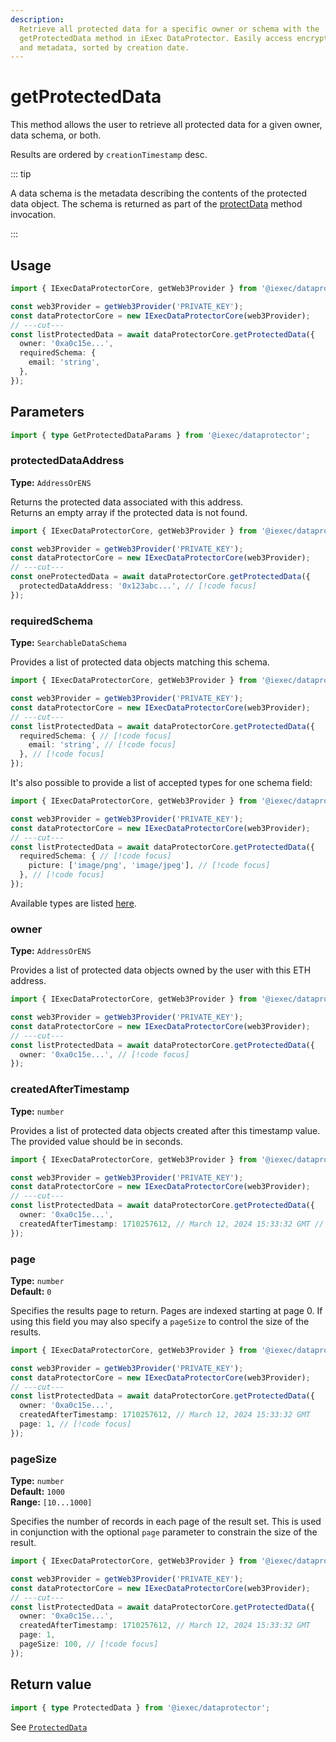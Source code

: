 ```yaml
---
description:
  Retrieve all protected data for a specific owner or schema with the
  getProtectedData method in iExec DataProtector. Easily access encrypted data
  and metadata, sorted by creation date.
---
```


# getProtectedData

This method allows the user to retrieve all protected data for a given owner,
data schema, or both.

Results are ordered by `creationTimestamp` desc.

::: tip

A data schema is the metadata describing the contents of the protected data
object. The schema is returned as part of the [protectData](protectData.md)
method invocation.

:::

## Usage

```ts twoslash
import { IExecDataProtectorCore, getWeb3Provider } from '@iexec/dataprotector';

const web3Provider = getWeb3Provider('PRIVATE_KEY');
const dataProtectorCore = new IExecDataProtectorCore(web3Provider);
// ---cut---
const listProtectedData = await dataProtectorCore.getProtectedData({
  owner: '0xa0c15e...',
  requiredSchema: {
    email: 'string',
  },
});
```

## Parameters

```ts twoslash
import { type GetProtectedDataParams } from '@iexec/dataprotector';
```

### protectedDataAddress <OptionalBadge />

**Type:** `AddressOrENS`

Returns the protected data associated with this address.  
Returns an empty array if the protected data is not found.

```ts twoslash
import { IExecDataProtectorCore, getWeb3Provider } from '@iexec/dataprotector';

const web3Provider = getWeb3Provider('PRIVATE_KEY');
const dataProtectorCore = new IExecDataProtectorCore(web3Provider);
// ---cut---
const oneProtectedData = await dataProtectorCore.getProtectedData({
  protectedDataAddress: '0x123abc...', // [!code focus]
});
```

### requiredSchema <OptionalBadge />

**Type:** `SearchableDataSchema`

Provides a list of protected data objects matching this schema.

<!-- prettier-ignore-start -->
```ts twoslash
import { IExecDataProtectorCore, getWeb3Provider } from '@iexec/dataprotector';

const web3Provider = getWeb3Provider('PRIVATE_KEY');
const dataProtectorCore = new IExecDataProtectorCore(web3Provider);
// ---cut---
const listProtectedData = await dataProtectorCore.getProtectedData({
  requiredSchema: { // [!code focus]
    email: 'string', // [!code focus]
  }, // [!code focus]
});
```
<!-- prettier-ignore-end -->

It's also possible to provide a list of accepted types for one schema field:

<!-- prettier-ignore-start -->
```ts twoslash
import { IExecDataProtectorCore, getWeb3Provider } from '@iexec/dataprotector';

const web3Provider = getWeb3Provider('PRIVATE_KEY');
const dataProtectorCore = new IExecDataProtectorCore(web3Provider);
// ---cut---
const listProtectedData = await dataProtectorCore.getProtectedData({
  requiredSchema: { // [!code focus]
    picture: ['image/png', 'image/jpeg'], // [!code focus]
  }, // [!code focus]
});
```
<!-- prettier-ignore-end -->

Available types are listed [here](./protectData#schema).

### owner <OptionalBadge />

**Type:** `AddressOrENS`

Provides a list of protected data objects owned by the user with this ETH
address.

```ts twoslash
import { IExecDataProtectorCore, getWeb3Provider } from '@iexec/dataprotector';

const web3Provider = getWeb3Provider('PRIVATE_KEY');
const dataProtectorCore = new IExecDataProtectorCore(web3Provider);
// ---cut---
const listProtectedData = await dataProtectorCore.getProtectedData({
  owner: '0xa0c15e...', // [!code focus]
});
```

### createdAfterTimestamp <OptionalBadge />

**Type:** `number`

Provides a list of protected data objects created after this timestamp value.
The provided value should be in seconds.

```ts twoslash
import { IExecDataProtectorCore, getWeb3Provider } from '@iexec/dataprotector';

const web3Provider = getWeb3Provider('PRIVATE_KEY');
const dataProtectorCore = new IExecDataProtectorCore(web3Provider);
// ---cut---
const listProtectedData = await dataProtectorCore.getProtectedData({
  owner: '0xa0c15e...',
  createdAfterTimestamp: 1710257612, // March 12, 2024 15:33:32 GMT // [!code focus]
});
```

### page <OptionalBadge />

**Type:** `number`  
**Default:** `0`

Specifies the results page to return. Pages are indexed starting at page 0. If
using this field you may also specify a `pageSize` to control the size of the
results.

```ts twoslash
import { IExecDataProtectorCore, getWeb3Provider } from '@iexec/dataprotector';

const web3Provider = getWeb3Provider('PRIVATE_KEY');
const dataProtectorCore = new IExecDataProtectorCore(web3Provider);
// ---cut---
const listProtectedData = await dataProtectorCore.getProtectedData({
  owner: '0xa0c15e...',
  createdAfterTimestamp: 1710257612, // March 12, 2024 15:33:32 GMT
  page: 1, // [!code focus]
});
```

### pageSize <OptionalBadge />

**Type:** `number`  
**Default:** `1000`  
**Range:** `[10...1000]`

Specifies the number of records in each page of the result set. This is used in
conjunction with the optional `page` parameter to constrain the size of the
result.

```ts twoslash
import { IExecDataProtectorCore, getWeb3Provider } from '@iexec/dataprotector';

const web3Provider = getWeb3Provider('PRIVATE_KEY');
const dataProtectorCore = new IExecDataProtectorCore(web3Provider);
// ---cut---
const listProtectedData = await dataProtectorCore.getProtectedData({
  owner: '0xa0c15e...',
  createdAfterTimestamp: 1710257612, // March 12, 2024 15:33:32 GMT
  page: 1,
  pageSize: 100, // [!code focus]
});
```

## Return value

```ts twoslash
import { type ProtectedData } from '@iexec/dataprotector';
```

See [`ProtectedData`](../types.md#protecteddata)
